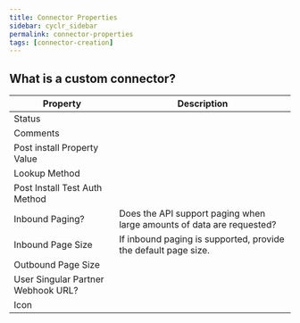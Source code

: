 ```yaml
---
title: Connector Properties
sidebar: cyclr_sidebar
permalink: connector-properties
tags: [connector-creation]
---
```


## What is a custom connector?

| Property | Description |
| --- | --- |
| Status | |
| Comments | |
| Post install Property Value
Lookup Method | |
| Post Install Test Auth Method |
| Inbound Paging? | Does the API support paging when large amounts of data are requested? |
| Inbound Page Size | If inbound paging is supported, provide the default page size. |
| Outbound Page Size | |
| User Singular Partner Webhook URL? | |
| Icon | |
